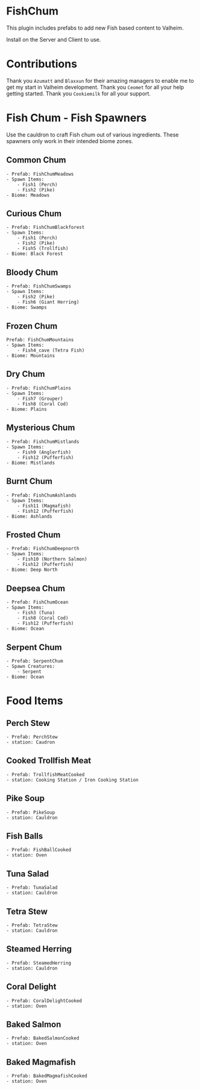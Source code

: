# FishChum

This plugin includes prefabs to add new Fish based content to Valheim.

Install on the Server and Client to use.

# Contributions
Thank you `Azumatt` and `Blaxxun` for their amazing managers to enable me to get my start in Valheim development.
Thank you `Ceomet` for all your help getting started.
Thank you `Cookiemilk` for all your support.

# Fish Chum - Fish Spawners
Use the cauldron to craft Fish chum out of various ingredients.
These spawners only work in their intended biome zones.
## Common Chum
    - Prefab: FishChumMeadows
    - Spawn Items:
        - Fish1 (Perch)
        - Fish2 (Pike)
    - Biome: Meadows
## Curious Chum
    - Prefab: FishChumBlackforest
    - Spawn Items:
        - Fish1 (Perch)
        - Fish2 (Pike)
        - Fish5 (Trollfish)
    - Biome: Black Forest
## Bloody Chum
    - Prefab: FishChumSwamps
    - Spawn Items:
        - Fish2 (Pike)
        - Fish6 (Giant Herring)
    - Biome: Swamps
## Frozen Chum
    Prefab: FishChumMountains
    - Spawn Items:
        - Fish4_cave (Tetra Fish)
    - Biome: Mountains
## Dry Chum
    - Prefab: FishChumPlains
    - Spawn Items:
        - Fish7 (Grouper)
        - Fish8 (Coral Cod)
    - Biome: Plains
## Mysterious Chum
    - Prefab: FishChumMistlands
    - Spawn Items:
        - Fish9 (Anglerfish)
        - Fish12 (Pufferfish)
    - Biome: Mistlands
## Burnt Chum
    - Prefab: FishChumAshlands
    - Spawn Items:
        - Fish11 (Magmafish)
        - Fish12 (Pufferfish)
    - Biome: Ashlands
## Frosted Chum
    - Prefab: FishChumDeepnorth
    - Spawn Items:
        - Fish10 (Northern Salmon)
        - Fish12 (Pufferfish)
    - Biome: Deep North
## Deepsea Chum
    - Prefab: FishChumOcean
    - Spawn Items:
        - Fish3 (Tuna)
        - Fish8 (Coral Cod)
        - Fish12 (Pufferfish)
    - Biome: Ocean
## Serpent Chum
    - Prefab: SerpentChum
    - Spawn Creatures:
        - Serpent
    - Biome: Ocean

# Food Items
## Perch Stew
    - Prefab: PerchStew
    - station: Caudron
## Cooked Trollfish Meat
    - Prefab: TrollfishMeatCooked
    - station: Cooking Station / Iron Cooking Station
## Pike Soup
    - Prefab: PikeSoup
    - station: Cauldron
## Fish Balls
    - Prefab: FishBallCooked
    - station: Oven
## Tuna Salad
    - Prefab: TunaSalad
    - station: Cauldron
## Tetra Stew
    - Prefab: TetraStew
    - station: Cauldron
## Steamed Herring
    - Prefab: SteamedHerring
    - station: Cauldron
## Coral Delight
    - Prefab: CoralDelightCooked
    - station: Oven
## Baked Salmon
    - Prefab: BakedSalmonCooked
    - station: Oven
## Baked Magmafish
    - Prefab: BakedMagmafishCooked
    - station: Oven
